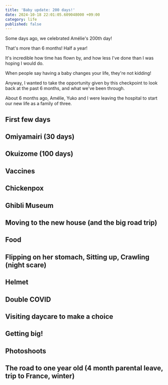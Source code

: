 ```yaml
---
title: 'Baby update: 200 days!'
date: 2024-10-18 22:01:05.609048000 +09:00
category: life
published: false
---
```


Some days ago, we celebrated Amélie's 200th day!

That's more than 6 months! Half a year!

It's incredible how time has flown by, and how less I've done than I was hoping I would do.

When people say having a baby changes your life, they're not kidding!

Anyway, I wanted to take the opportunity given by this checkpoint to look back at the past 6 months, and what we've been through.

About 6 months ago, Amélie, Yuko and I were leaving the hospital to start our new life as a family of three.

## First few days
## Omiyamairi (30 days)
## Okuizome (100 days)
## Vaccines
## Chickenpox
## Ghibli Museum
## Moving to the new house (and the big road trip)
## Food
## Flipping on her stomach, Sitting up, Crawling (night scare)
## Helmet
## Double COVID
## Visiting daycare to make a choice
## Getting big!
## Photoshoots
## The road to one year old (4 month parental leave, trip to France, winter)

